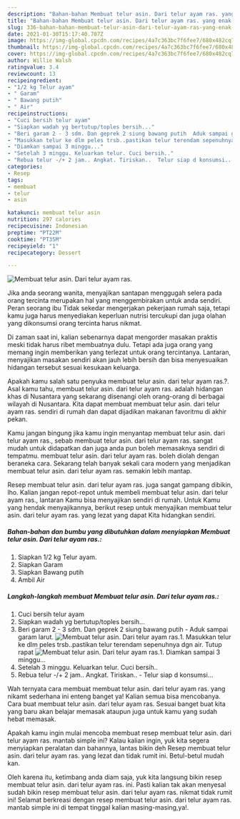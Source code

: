 ```yaml
---
description: "Bahan-bahan Membuat telur asin. Dari telur ayam ras. yang enak Untuk Jualan"
title: "Bahan-bahan Membuat telur asin. Dari telur ayam ras. yang enak Untuk Jualan"
slug: 336-bahan-bahan-membuat-telur-asin-dari-telur-ayam-ras-yang-enak-untuk-jualan
date: 2021-01-30T15:17:40.707Z
image: https://img-global.cpcdn.com/recipes/4a7c363bc7f6fee7/680x482cq70/membuat-telur-asin-dari-telur-ayam-ras-foto-resep-utama.jpg
thumbnail: https://img-global.cpcdn.com/recipes/4a7c363bc7f6fee7/680x482cq70/membuat-telur-asin-dari-telur-ayam-ras-foto-resep-utama.jpg
cover: https://img-global.cpcdn.com/recipes/4a7c363bc7f6fee7/680x482cq70/membuat-telur-asin-dari-telur-ayam-ras-foto-resep-utama.jpg
author: Willie Walsh
ratingvalue: 3.4
reviewcount: 13
recipeingredient:
- "1/2 kg Telur ayam"
- " Garam"
- " Bawang putih"
- " Air"
recipeinstructions:
- "Cuci bersih telur ayam"
- "Siapkan wadah yg bertutup/toples bersih..."
- "Beri garam 2 - 3 sdm. Dan geprek 2 siung bawang putih  Aduk sampai garam larut."
- "Masukkan telur ke dlm peles trsb..pastikan telur terendam sepenuhnya dgn air. Tutup rapat"
- "Diamkan sampai 3 minggu..."
- "Setelah 3 minggu. Keluarkan telur. Cuci bersih.."
- "Rebua telur -/+ 2 jam.. Angkat. Tiriskan..  Telur siap d konsumsi..."
categories:
- Resep
tags:
- membuat
- telur
- asin

katakunci: membuat telur asin 
nutrition: 297 calories
recipecuisine: Indonesian
preptime: "PT22M"
cooktime: "PT35M"
recipeyield: "1"
recipecategory: Dessert

---
```



![Membuat telur asin. Dari telur ayam ras.](https://img-global.cpcdn.com/recipes/4a7c363bc7f6fee7/680x482cq70/membuat-telur-asin-dari-telur-ayam-ras-foto-resep-utama.jpg)

Jika anda seorang wanita, menyajikan santapan menggugah selera pada orang tercinta merupakan hal yang menggembirakan untuk anda sendiri. Peran seorang ibu Tidak sekedar mengerjakan pekerjaan rumah saja, tetapi kamu juga harus menyediakan keperluan nutrisi tercukupi dan juga olahan yang dikonsumsi orang tercinta harus nikmat.

Di zaman  saat ini, kalian sebenarnya dapat mengorder masakan praktis meski tidak harus ribet membuatnya dulu. Tetapi ada juga orang yang memang ingin memberikan yang terlezat untuk orang tercintanya. Lantaran, menyajikan masakan sendiri akan jauh lebih bersih dan bisa menyesuaikan hidangan tersebut sesuai kesukaan keluarga. 



Apakah kamu salah satu penyuka membuat telur asin. dari telur ayam ras.?. Asal kamu tahu, membuat telur asin. dari telur ayam ras. adalah hidangan khas di Nusantara yang sekarang disenangi oleh orang-orang di berbagai wilayah di Nusantara. Kita dapat membuat membuat telur asin. dari telur ayam ras. sendiri di rumah dan dapat dijadikan makanan favoritmu di akhir pekan.

Kamu jangan bingung jika kamu ingin menyantap membuat telur asin. dari telur ayam ras., sebab membuat telur asin. dari telur ayam ras. sangat mudah untuk didapatkan dan juga anda pun boleh memasaknya sendiri di tempatmu. membuat telur asin. dari telur ayam ras. boleh diolah dengan beraneka cara. Sekarang telah banyak sekali cara modern yang menjadikan membuat telur asin. dari telur ayam ras. semakin lebih mantap.

Resep membuat telur asin. dari telur ayam ras. juga sangat gampang dibikin, lho. Kalian jangan repot-repot untuk membeli membuat telur asin. dari telur ayam ras., lantaran Kamu bisa menyajikan sendiri di rumah. Untuk Kamu yang hendak menyajikannya, berikut resep untuk menyajikan membuat telur asin. dari telur ayam ras. yang lezat yang dapat Kita hidangkan sendiri.

<!--inarticleads1-->

##### Bahan-bahan dan bumbu yang dibutuhkan dalam menyiapkan Membuat telur asin. Dari telur ayam ras.:

1. Siapkan 1/2 kg Telur ayam.
1. Siapkan  Garam
1. Siapkan  Bawang putih
1. Ambil  Air




<!--inarticleads2-->

##### Langkah-langkah membuat Membuat telur asin. Dari telur ayam ras.:

1. Cuci bersih telur ayam
1. Siapkan wadah yg bertutup/toples bersih...
1. Beri garam 2 - 3 sdm. Dan geprek 2 siung bawang putih  - Aduk sampai garam larut.
<img src="https://img-global.cpcdn.com/steps/9d67c358fa164b60/160x128cq70/membuat-telur-asin-dari-telur-ayam-ras-langkah-memasak-3-foto.jpg" alt="Membuat telur asin. Dari telur ayam ras.">1. Masukkan telur ke dlm peles trsb..pastikan telur terendam sepenuhnya dgn air. Tutup rapat
<img src="https://img-global.cpcdn.com/steps/f48cd6ca4b7668fe/160x128cq70/membuat-telur-asin-dari-telur-ayam-ras-langkah-memasak-4-foto.jpg" alt="Membuat telur asin. Dari telur ayam ras.">1. Diamkan sampai 3 minggu...
1. Setelah 3 minggu. Keluarkan telur. Cuci bersih..
1. Rebua telur -/+ 2 jam.. Angkat. Tiriskan..  - Telur siap d konsumsi...




Wah ternyata cara membuat membuat telur asin. dari telur ayam ras. yang nikamt sederhana ini enteng banget ya! Kalian semua bisa mencobanya. Cara buat membuat telur asin. dari telur ayam ras. Sesuai banget buat kita yang baru akan belajar memasak ataupun juga untuk kamu yang sudah hebat memasak.

Apakah kamu ingin mulai mencoba membuat resep membuat telur asin. dari telur ayam ras. mantab simple ini? Kalau kalian ingin, yuk kita segera menyiapkan peralatan dan bahannya, lantas bikin deh Resep membuat telur asin. dari telur ayam ras. yang lezat dan tidak rumit ini. Betul-betul mudah kan. 

Oleh karena itu, ketimbang anda diam saja, yuk kita langsung bikin resep membuat telur asin. dari telur ayam ras. ini. Pasti kalian tak akan menyesal sudah bikin resep membuat telur asin. dari telur ayam ras. nikmat tidak rumit ini! Selamat berkreasi dengan resep membuat telur asin. dari telur ayam ras. mantab simple ini di tempat tinggal kalian masing-masing,ya!.

